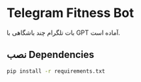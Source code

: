 # Telegram Fitness Bot

بات تلگرام چند باشگاهی با GPT آماده است.

## نصب Dependencies

```bash
pip install -r requirements.txt
